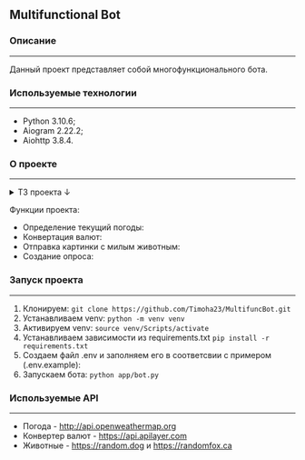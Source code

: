 ## Multifunctional Bot
### Описание
---
Данный проект представляет собой многофункционального бота. 

### Используемые технологии
---
* Python 3.10.6;
* Aiogram 2.22.2;
* Aiohttp 3.8.4.

### О проекте
---

<details>
<summary>ТЗ проекта ↓</summary>
Напишите телеграмм-бота на языке Python, который будет выполнять следующие функции:

1. Приветствовать пользователя и предлагать ему выбрать определенную функцию бота.
2. Определить текущую погоду в определенном городе, используя публичное API погоды (например, OpenWeatherMap) и выдавать пользователю соответствующую информацию.
3. Конвертировать валюты, используя публичное API курсов валют (например, Exchange Rates API) и предоставлять пользователю результат конвертации.
4. Отправлять случайную картинку с милыми животными
5. Создавать опросы (polls) и отправлять их в групповой чат с определенным вопросом и вариантами ответов.
</details>

Функции проекта:
- Определение текущий погоды:
- Конвертация валют:
- Отправка картинки с милым животным:
- Создание опроса:

### Запуск проекта
---
1. Клонируем:
``` git clone https://github.com/Timoha23/MultifuncBot.git ```
2. Устанавливаем venv:
``` python -m venv venv ```
3. Активируем venv:
``` source venv/Scripts/activate ```
4. Устанавливаем зависимости из requirements.txt
``` pip install -r requirements.txt ```
5. Создаем файл .env и заполняем его в соответсвии с примером (.env.example):
6. Запускаем бота:
``` python app/bot.py ```

### Используемые API
---
- Погода - http://api.openweathermap.org
- Конвертер валют - https://api.apilayer.com
- Животные - https://random.dog и https://randomfox.ca

